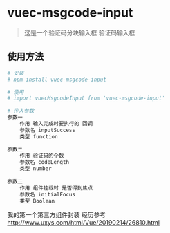 # vuec-msgcode-input

> 这是一个验证码分块输入框 验证码输入框

## 使用方法

``` bash
# 安装
# npm install vuec-msgcode-input

# 使用
# import vuecMsgcodeInput from 'vuec-msgcode-input'

# 传入参数
参数一 
    作用 输入完成时要执行的 回调
    参数名 inputSuccess
    类型 function
    
参数二 
    作用 验证码的个数
    参数名 codeLength
    类型 number
    
参数二 
    作用 组件挂载时 是否得到焦点
    参数名 initialFocus
    类型 Boolean
```

我的第一个第三方组件封装 经历参考 http://www.uxys.com/html/Vue/20190214/26810.html 
